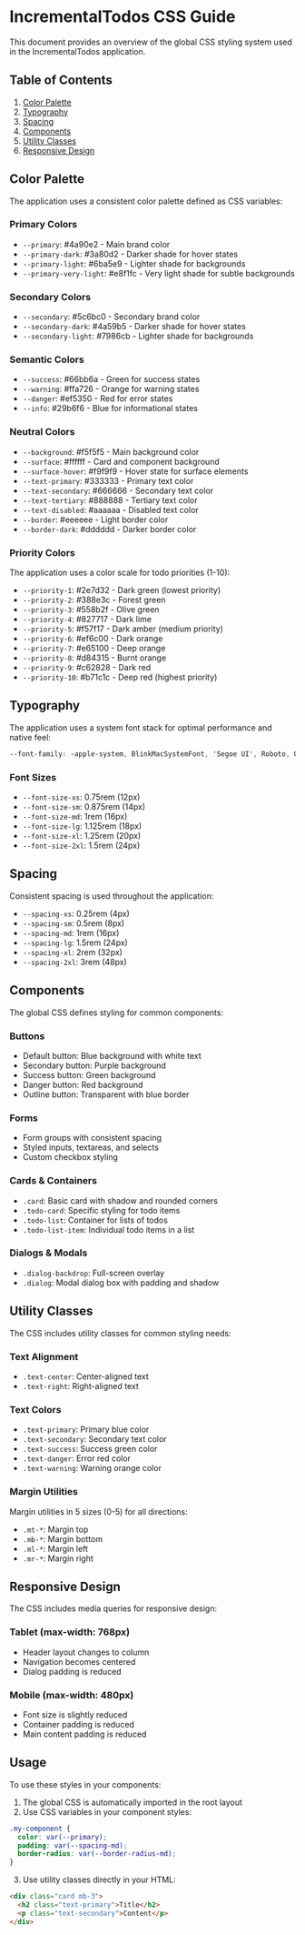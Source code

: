 # IncrementalTodos CSS Guide

This document provides an overview of the global CSS styling system used in the IncrementalTodos application.

## Table of Contents

1. [Color Palette](#color-palette)
2. [Typography](#typography)
3. [Spacing](#spacing)
4. [Components](#components)
5. [Utility Classes](#utility-classes)
6. [Responsive Design](#responsive-design)

## Color Palette

The application uses a consistent color palette defined as CSS variables:

### Primary Colors
- `--primary`: #4a90e2 - Main brand color
- `--primary-dark`: #3a80d2 - Darker shade for hover states
- `--primary-light`: #6ba5e9 - Lighter shade for backgrounds
- `--primary-very-light`: #e8f1fc - Very light shade for subtle backgrounds

### Secondary Colors
- `--secondary`: #5c6bc0 - Secondary brand color
- `--secondary-dark`: #4a59b5 - Darker shade for hover states
- `--secondary-light`: #7986cb - Lighter shade for backgrounds

### Semantic Colors
- `--success`: #66bb6a - Green for success states
- `--warning`: #ffa726 - Orange for warning states
- `--danger`: #ef5350 - Red for error states
- `--info`: #29b6f6 - Blue for informational states

### Neutral Colors
- `--background`: #f5f5f5 - Main background color
- `--surface`: #ffffff - Card and component background
- `--surface-hover`: #f9f9f9 - Hover state for surface elements
- `--text-primary`: #333333 - Primary text color
- `--text-secondary`: #666666 - Secondary text color
- `--text-tertiary`: #888888 - Tertiary text color
- `--text-disabled`: #aaaaaa - Disabled text color
- `--border`: #eeeeee - Light border color
- `--border-dark`: #dddddd - Darker border color

### Priority Colors
The application uses a color scale for todo priorities (1-10):
- `--priority-1`: #2e7d32 - Dark green (lowest priority)
- `--priority-2`: #388e3c - Forest green
- `--priority-3`: #558b2f - Olive green
- `--priority-4`: #827717 - Dark lime
- `--priority-5`: #f57f17 - Dark amber (medium priority)
- `--priority-6`: #ef6c00 - Dark orange
- `--priority-7`: #e65100 - Deep orange
- `--priority-8`: #d84315 - Burnt orange
- `--priority-9`: #c62828 - Dark red
- `--priority-10`: #b71c1c - Deep red (highest priority)

## Typography

The application uses a system font stack for optimal performance and native feel:

```css
--font-family: -apple-system, BlinkMacSystemFont, 'Segoe UI', Roboto, Oxygen, Ubuntu, Cantarell, 'Open Sans', 'Helvetica Neue', sans-serif;
```

### Font Sizes
- `--font-size-xs`: 0.75rem (12px)
- `--font-size-sm`: 0.875rem (14px)
- `--font-size-md`: 1rem (16px)
- `--font-size-lg`: 1.125rem (18px)
- `--font-size-xl`: 1.25rem (20px)
- `--font-size-2xl`: 1.5rem (24px)

## Spacing

Consistent spacing is used throughout the application:

- `--spacing-xs`: 0.25rem (4px)
- `--spacing-sm`: 0.5rem (8px)
- `--spacing-md`: 1rem (16px)
- `--spacing-lg`: 1.5rem (24px)
- `--spacing-xl`: 2rem (32px)
- `--spacing-2xl`: 3rem (48px)

## Components

The global CSS defines styling for common components:

### Buttons
- Default button: Blue background with white text
- Secondary button: Purple background
- Success button: Green background
- Danger button: Red background
- Outline button: Transparent with blue border

### Forms
- Form groups with consistent spacing
- Styled inputs, textareas, and selects
- Custom checkbox styling

### Cards & Containers
- `.card`: Basic card with shadow and rounded corners
- `.todo-card`: Specific styling for todo items
- `.todo-list`: Container for lists of todos
- `.todo-list-item`: Individual todo items in a list

### Dialogs & Modals
- `.dialog-backdrop`: Full-screen overlay
- `.dialog`: Modal dialog box with padding and shadow

## Utility Classes

The CSS includes utility classes for common styling needs:

### Text Alignment
- `.text-center`: Center-aligned text
- `.text-right`: Right-aligned text

### Text Colors
- `.text-primary`: Primary blue color
- `.text-secondary`: Secondary text color
- `.text-success`: Success green color
- `.text-danger`: Error red color
- `.text-warning`: Warning orange color

### Margin Utilities
Margin utilities in 5 sizes (0-5) for all directions:
- `.mt-*`: Margin top
- `.mb-*`: Margin bottom
- `.ml-*`: Margin left
- `.mr-*`: Margin right

## Responsive Design

The CSS includes media queries for responsive design:

### Tablet (max-width: 768px)
- Header layout changes to column
- Navigation becomes centered
- Dialog padding is reduced

### Mobile (max-width: 480px)
- Font size is slightly reduced
- Container padding is reduced
- Main content padding is reduced

## Usage

To use these styles in your components:

1. The global CSS is automatically imported in the root layout
2. Use CSS variables in your component styles:

```css
.my-component {
  color: var(--primary);
  padding: var(--spacing-md);
  border-radius: var(--border-radius-md);
}
```

3. Use utility classes directly in your HTML:

```html
<div class="card mb-3">
  <h2 class="text-primary">Title</h2>
  <p class="text-secondary">Content</p>
</div>
``` 